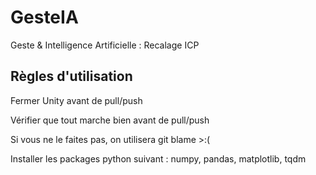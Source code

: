 # GesteIA
Geste &amp; Intelligence Artificielle : Recalage ICP

## Règles d'utilisation
Fermer Unity avant de pull/push

Vérifier que tout marche bien avant de pull/push

Si vous ne le faites pas, on utilisera git blame >:(

Installer les packages python suivant : numpy, pandas, matplotlib, tqdm
